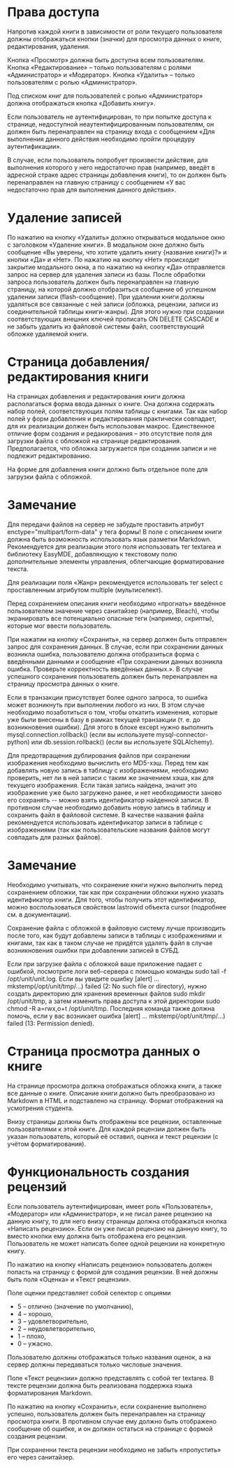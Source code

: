 # Права доступа

Напротив каждой книги в зависимости от роли текущего пользователя должны отображаться кнопки (значки) для просмотра
данных о книге, редактирования, удаления.

Кнопка «Просмотр» должна быть доступна всем пользователям. Кнопка «Редактирование» – только пользователям с ролями
«Администратор» и «Модератор». Кнопка «Удалить» – только пользователям с ролью «Администратор».

Под списком книг для пользователей с ролью «Администратор» должна отображаться кнопка «Добавить книгу».

Если пользователь не аутентифицирован, то при попытке доступа к странице, недоступной неаутентифицированным
пользователям, он должен быть перенаправлен на страницу входа с сообщением «Для выполнения данного действия необходимо
пройти процедуру аутентификации».

В случае, если пользователь попробует произвести действие, для выполнения которого у него недостаточно прав (например,
введёт в адресной страке адрес страницы добавления книги), то он должен быть перенаправлен на главную страницу с
сообщением «У вас недостаточно прав для выполнения данного действия».

# Удаление записей

По нажатию на кнопку «Удалить» должно открываться модальное окно с заголовком «Удаление книги». В модальном окне должно
быть сообщение «Вы уверены, что хотите удалить книгу {название книги}?» и кнопки «Да» и «Нет». По нажатию на кнопку
«Нет» происходит закрытие модального окна, а по нажатию на кнопку «Да» отправляется запрос на сервер для удаления записи
из базы. После обработки запроса пользователь должен быть перенаправлен на главную страницу, на которой должно
отобразиться сообщение об успешном удалении записи (flash-сообщение). При удалении книги должны удаляться все связанные
с ней записи (обложка, рецензии, записи из соединительной таблицы книги-жанры). Для этого нужно при создании
соответствующих внешних ключей прописать ON DELETE CASCADE и не забыть удалить из файловой системы файл, соответствующий
обложке удаляемой книги.

# Страница добавления/редактирования книги

На страницах добавления и редактирования книги должна располагаться форма ввода данных о книге. Она должна содержать
набор полей, соответствующих полям таблицы с книгами. Так как набор полей у форм добавления и редактирования практически
совпадает, для их реализации должен быть использован макрос. Единственное отличие форм создания и редакирования – это
отсутствие поля для загрузки файла с обложкой на странице редактирования. Предполагается, что обложка загружается при
создании записи и не подлежит редактированию.

На форме для добавления книги должно быть отдельное поле для загрузки файла с обложкой.

# Замечание

Для передачи файлов на сервер не забудьте проставить атрибут enctype="multipart/form-data" у тега формы!
В поле с описанием книги должна быть возможность использовать язык разметки Markdown. Рекомендуется для реализации этого
поля использовать тег textarea и библиотеку EasyMDE, добавляющую к текстовому полю дополнительные элементы управления,
облегчающие форматирование текста.

Для реализации поля «Жанр» рекомендуется использовать тег select с проставленным атрибутом multiple (мультиселект).

Перед сохранением описания книги необходимо «прогнать» введённое пользователем значение через санитайзер (например,
Bleach), чтобы экранировать все потенциально опасные теги (например, скрипты), которые мог ввести пользователь.

При нажатии на кнопку «Сохранить», на сервер должен быть отправлен запрос для сохранения данных. В случае, если при
сохранении данных возникла ошибка, пользователю должна отобразиться форма с введёнными данными и сообщение «При
сохранении данных возникла ошибка. Проверьте корректность введённых данных.». В случае успешного сохранения пользователь
должен быть перенаправлен на страницу просмотра данных о книге.

Если в транзакции присутствует более одного запроса, то ошибка может возникнуть при выполнении любого из них. В этом
случае необходимо позаботиться о том, чтобы откатить изменения, которые уже были внесены в базу в рамках текущей
транзакции (т. е. до возникновения ошибки). Для этого в блоке except нужно выполнить mysql.connection.rollback() (если
вы используете mysql-connector-python) или db.session.rollback() (если вы используете SQLAlchemy).

Для предотвращения дублирования файлов при сохранении изображения необходимо вычислить его MD5-хэш. Перед тем как
добавлять новую запись в таблицу с изображениями, необходимо проверить, нет ли в ней записи с таким же значением хэша,
как для текущего изображения. Если такая запись найдена, значит это изображение уже было загружено ранее, и нет
необходимости заново его сохранять -- можно взять идентификатор найденной записи. В противном случае необходимо добавить
новую запись в таблицу и сохранить файл в файловой системе. В качестве названия файла рекомендуется использовать
идентификатор записи в таблице с изображениями (так как пользовательские названия файлов могут совпадать для разных
файлов).

# Замечание

   Необходимо учитывать, что сохранение книги нужно выполнить перед сохранением обложки, так как при сохранении обложки
нужно указать идентификатор книги. Для того, чтобы получить этот идентификатор, можно воспользоваться свойством
lastrowid объекта cursor (подробнее см. в документации).

Сохранение файла с обложкой в файловую систему лучше производить после того, как будут добавлены записи в таблицы с
изображениями и книгами, так как в таком случае не придётся удалять файл в случае возникновения ошибки при добавлении
записей в СУБД.

Если при загрузке файла с обложкой ваше приложение падает с ошибкой, посмотрите логи веб-сервера с помощью команды sudo
tail -f /opt/unit/unit.log. Если вы увидите ошибку [alert] ... mkstemp(/opt/unit/tmp/...) failed (2: No such file or
directory), нужно создать директорию для хранения временных файлов sudo mkdir /opt/unit/tmp, а затем изменить права
доступа к этой директории sudo chmod -R a=rwx,o+t /opt/unit/tmp. Последняя команда также должна помочь, если у вас
возникает ошибка [alert] ... mkstemp(/opt/unit/tmp/...) failed (13: Permission denied).

# Страница просмотра данных о книге

На странице просмотра должна отображаться обложка книги, а также все данные о книге. Описание книги должно быть
преобразовано из Markdown в HTML и подставлено на страницу. Формат отображения на усмотрения студента.

Внизу страницы должны быть отображены все рецензии, оставленные пользователями к этой книге. Для каждой рецензии должен
быть указан пользователь, который её оставил, оценка и текст рецензии (с учётом форматирования).

# Функциональность создания рецензий

Если пользователь аутентифицирован, имеет роль «Пользователь», «Модератор» или «Администратор», и не писал ранее
рецензию на данную книгу, то для него внизу страницы должна отображаться кнопка «Написать рецензию». Если он уже писал
рецензию на данную книгу, то вместо кнопки ему должна быть отображена его рецензия. Пользователь не может написать более
одной рецензии на конкретную книгу.

По нажатию на кнопку «Написать рецензию» пользователь должен попасть на страницу с формой для создания рецензии. В ней
должны быть поля «Оценка» и «Текст рецензии».

Поле оценки представляет собой селектор с опциями

* 5 – отлично (значение по умолчанию),
* 4 – хорошо,
* 3 – удовлетворительно,
* 2 – неудовлетворительно,
* 1 – плохо,
* 0 – ужасно.

Пользователю должны отображаться только названия оценок, а на сервер должны передаваться только числовые значения.

Поле «Текст рецензии» должно представлять с собой тег textarea. В тексте рецензии должна быть реализована поддержка
языка форматирования Markdown.

По нажатию на кнопку «Сохранить», если сохранение выполнено успешно, пользователь должен быть перенаправлен на страницу
просмотра книги. В противном случае ему должно быть отображено сообщение об ошибке, и он должен остаться на странице с
формой создания рецензии.

При сохраненни текста рецензии необходимо не забыть «пропустить» его через санитайзер.